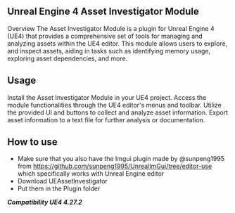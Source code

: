 

## **Unreal Engine 4 Asset Investigator Module**

Overview
The Asset Investigator Module is a plugin for Unreal Engine 4 (UE4) that provides a comprehensive set of tools for managing and analyzing assets within the UE4 editor. This module allows users to explore, and inspect assets, aiding in tasks such as identifying memory usage, exploring asset dependencies, and more.

## Usage

Install the Asset Investigator Module in your UE4 project.
Access the module functionalities through the UE4 editor's menus and toolbar.
Utilize the provided UI and buttons to collect and analyze asset information.
Export asset information to a text file for further analysis or documentation.

## How to use

 - Make sure that you also have the Imgui plugin made by @sunpeng1995 from https://github.com/sunpeng1995/UnrealImGui/tree/editor-use which specifically works with Unreal Engine editor
 - Download UEAssetInvestigator
 - Put them in the Plugin folder

***Compatibility 
UE4 4.27.2***
